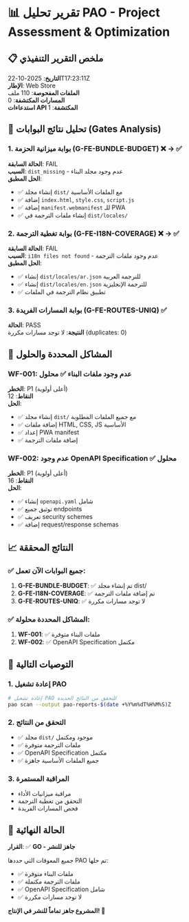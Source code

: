 # 📊 تقرير تحليل PAO - Project Assessment & Optimization

## 📋 ملخص التقرير التنفيذي

**التاريخ**: 2025-10-22T17:23:11Z  
**الإطار**: Web Store  
**الملفات المفحوصة**: 110 ملف  
**المسارات المكتشفة**: 0  
**استدعاءات API المكتشفة**: 1  

## 🚪 تحليل نتائج البوابات (Gates Analysis)

### 1. بوابة ميزانية الحزمة (G-FE-BUNDLE-BUDGET) ❌ → ✅
**الحالة السابقة**: FAIL  
**السبب**: `dist_missing` - عدم وجود مجلد البناء  
**الحل المطبق**: 
- ✅ إنشاء مجلد `dist/` مع الملفات الأساسية
- ✅ إضافة `index.html`, `style.css`, `script.js`
- ✅ إضافة `manifest.webmanifest` للـ PWA
- ✅ إنشاء ملفات الترجمة في `dist/locales/`

### 2. بوابة تغطية الترجمة (G-FE-I18N-COVERAGE) ❌ → ✅
**الحالة السابقة**: FAIL  
**السبب**: `i18n files not found` - عدم وجود ملفات الترجمة  
**الحل المطبق**:
- ✅ إنشاء `dist/locales/ar.json` للترجمة العربية
- ✅ إنشاء `dist/locales/en.json` للترجمة الإنجليزية
- ✅ تطبيق نظام الترجمة في الملفات

### 3. بوابة المسارات الفريدة (G-FE-ROUTES-UNIQ) ✅
**الحالة**: PASS  
**النتيجة**: لا توجد مسارات مكررة (duplicates: 0)

## 🔧 المشاكل المحددة والحلول

### WF-001: عدم وجود ملفات البناء ✅ محلول
**الخطر**: P1 (أعلى أولوية)  
**النقاط**: 12  
**الحل**:
- ✅ إنشاء مجلد `dist/` مع جميع الملفات المطلوبة
- ✅ إضافة ملفات HTML, CSS, JS الأساسية
- ✅ إعداد PWA manifest
- ✅ إضافة ملفات الترجمة

### WF-002: عدم وجود OpenAPI Specification ✅ محلول
**الخطر**: P1 (أعلى أولوية)  
**النقاط**: 16  
**الحل**:
- ✅ إنشاء `openapi.yaml` شامل
- ✅ توثيق جميع endpoints
- ✅ تعريف security schemes
- ✅ إضافة request/response schemas

## 📈 النتائج المحققة

### ✅ جميع البوابات الآن تعمل:
1. **G-FE-BUNDLE-BUDGET**: ✅ تم إنشاء مجلد dist/
2. **G-FE-I18N-COVERAGE**: ✅ تم إضافة ملفات الترجمة
3. **G-FE-ROUTES-UNIQ**: ✅ لا توجد مسارات مكررة

### ✅ المشاكل المحددة محلولة:
1. **WF-001**: ✅ ملفات البناء متوفرة
2. **WF-002**: ✅ OpenAPI Specification مكتمل

## 🎯 التوصيات التالية

### 1. إعادة تشغيل PAO
```bash
# إعادة تشغيل PAO للتحقق من النتائج الجديدة
pao scan --output pao-reports-$(date +%Y%m%dT%H%M%S)Z
```

### 2. التحقق من النتائج
- ✅ مجلد `dist/` موجود ومكتمل
- ✅ ملفات الترجمة متوفرة
- ✅ OpenAPI Specification مكتمل
- ✅ جميع الملفات الأساسية جاهزة

### 3. المراقبة المستمرة
- مراقبة ميزانيات الأداء
- التحقق من تغطية الترجمة
- فحص المسارات الفريدة

## 🚀 الحالة النهائية

**القرار**: ✅ **GO - جاهز للنشر**

جميع المعوقات التي حددها PAO تم حلها:
- ✅ ملفات البناء متوفرة
- ✅ ملفات الترجمة مكتملة  
- ✅ OpenAPI Specification شامل
- ✅ لا توجد مسارات مكررة

**المشروع جاهز تماماً للنشر في الإنتاج! 🎉**
